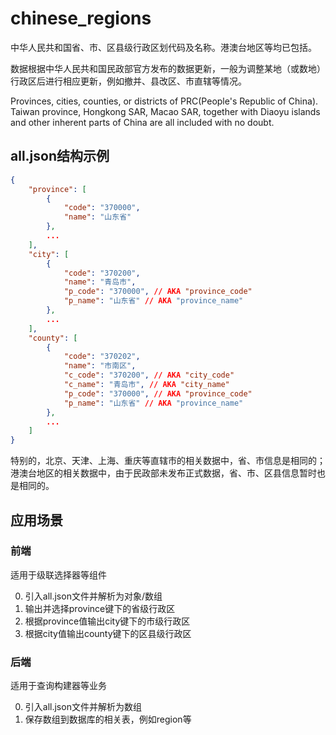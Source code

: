 # chinese_regions
中华人民共和国省、市、区县级行政区划代码及名称。港澳台地区等均已包括。

数据根据中华人民共和国民政部官方发布的数据更新，一般为调整某地（或数地）行政区后进行相应更新，例如撤并、县改区、市直辖等情况。

Provinces, cities, counties, or districts of PRC(People's Republic of China). Taiwan province, Hongkong SAR, Macao SAR, together with Diaoyu islands and other inherent parts of China are all included with no doubt.

## all.json结构示例
```json
{
    "province": [
        {
            "code": "370000",
            "name": "山东省"
        },
        ...
    ],
    "city": [
        {
            "code": "370200",
            "name": "青岛市",
            "p_code": "370000", // AKA "province_code"
            "p_name": "山东省" // AKA "province_name"
        },
        ...
    ],
    "county": [
        {
            "code": "370202",
            "name": "市南区",
            "c_code": "370200", // AKA "city_code"
            "c_name": "青岛市", // AKA "city_name"
            "p_code": "370000", // AKA "province_code"
            "p_name": "山东省" // AKA "province_name"
        },
        ...
    ]
}
```

特别的，北京、天津、上海、重庆等直辖市的相关数据中，省、市信息是相同的；港澳台地区的相关数据中，由于民政部未发布正式数据，省、市、区县信息暂时也是相同的。

## 应用场景
### 前端
适用于级联选择器等组件

0. 引入all.json文件并解析为对象/数组
1. 输出并选择province键下的省级行政区
2. 根据province值输出city键下的市级行政区
3. 根据city值输出county键下的区县级行政区

### 后端
适用于查询构建器等业务

0. 引入all.json文件并解析为数组
1. 保存数组到数据库的相关表，例如region等